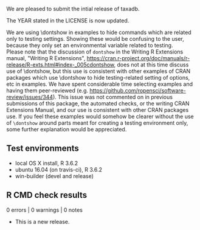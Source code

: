 We are pleased to submit the intial release of taxadb.  

The YEAR stated in the LICENSE is now updated.  

We are using \dontshow in examples to
hide commands which are related only to testing settings. Showing these would be confusing
to the user, because they only set an environmental variable related to testing.  
Please note that the discussion of `dontshow` in the Writing R Extensions manual, 
"Writing R Extensions",
https://cran.r-project.org/doc/manuals/r-release/R-exts.html#index-_005cdontshow, does 
not at this time discuss use of \dontshow, but this use is consistent with other 
examples of CRAN packages which use \dontshow to hide testing-related setting of options, etc
in examples.  We have spent considerable time selecting examples and having them peer-reviewed
(e.g. https://github.com/ropensci/software-review/issues/344).  This issue was not commented
on in previous submissions of this package, the automated checks, or the writing CRAN Extensions
Manual, and our use is consistent with other CRAN packages use.  If you feel these examples
would somehow be clearer without the use of `\dontshow` around parts meant for creating a testing
environment only, some further explanation would be appreciated.  



## Test environments

* local OS X install, R 3.6.2
* ubuntu 16.04 (on travis-ci), R 3.6.2
* win-builder (devel and release)

## R CMD check results

0 errors | 0 warnings | 0 notes

* This is a new release.
